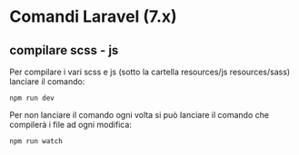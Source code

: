 # Comandi Laravel (7.x)

## compilare scss - js 
Per compilare i vari scss e js (sotto la cartella resources/js resources/sass)  lanciare il comando:
``` 
npm run dev
``` 
Per non lanciare il comando ogni volta si può lanciare il comando che compilerà i file ad ogni modifica:
``` 
npm run watch
``` 